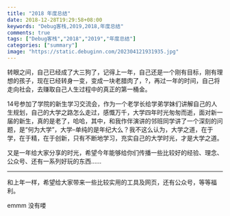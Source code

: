 ```yaml
---
title: "2018 年度总结"
date: 2018-12-28T19:29:58+08:00
keywords: "Debug客栈,2019,2018,年度总结"
comments: true
tags: ["Debug客栈","2018","2019","年度总结"]
categories: ["summary"]
image: "https://static.debuginn.com/202304121931935.jpg"
---
```


转眼之间，自己已经成了大三狗了，记得上一年，自己还是一个刚有目标，刚有理想的孩子，现在已经转身一变，变成一块老腊肉了，?，再过一年的时间，自己将走向社会，去赚取自己人生过程中的真正的第一桶金。

14号参加了学院的新生学习交流会，作为一个老学长给学弟学妹们讲解自己的人生规划，自己的大学之路怎么走过，感慨万千，大学四年时光匆匆而逝，面对新一届的新生，真的是老了，哈哈，其中，和我作伴演讲的邻班同学讲了一个深刻的问题，是“何为大学”，大学–单纯的是年纪大么？我不这么认为，大学之道，在于学，在于精，在于创新，只有不断地学习，充实自己的大学时光，才是大学之道。

又是一年给大家分享的时光，希望今年能够给你们传播一些比较好的经验、理念、公众号、还有一系列好玩的东西……

---

和上年一样，希望给大家带来一些比较实用的工具及网页，还有公众号，等等福利。

emmm 没有喽